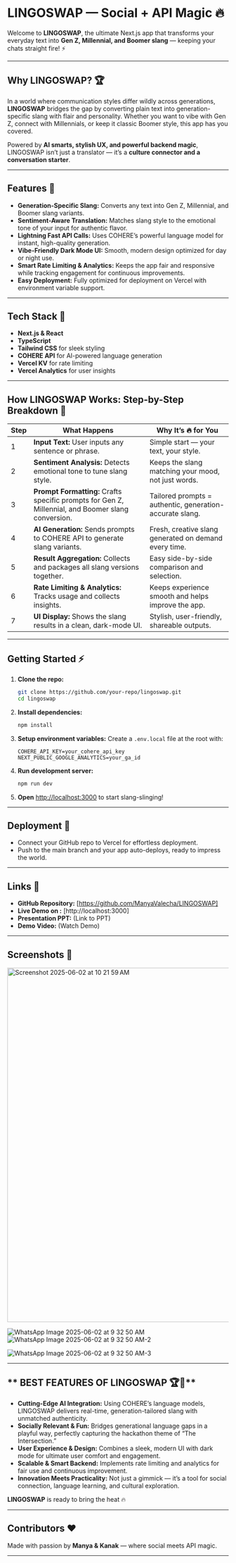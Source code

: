# **LINGOSWAP — Social + API Magic 🔥**

Welcome to **LINGOSWAP**, the ultimate Next.js app that transforms your everyday text into **Gen Z, Millennial, and Boomer slang** — keeping your chats straight fire! ⚡

---

## **Why LINGOSWAP? 🏆**

In a world where communication styles differ wildly across generations, **LINGOSWAP** bridges the gap by converting plain text into generation-specific slang with flair and personality. Whether you want to vibe with Gen Z, connect with Millennials, or keep it classic Boomer style, this app has you covered.

Powered by **AI smarts, stylish UX, and powerful backend magic**, LINGOSWAP isn’t just a translator — it’s a **culture connector and a conversation starter**.

---

## **Features 🚀**

* **Generation-Specific Slang:** Converts any text into Gen Z, Millennial, and Boomer slang variants.
* **Sentiment-Aware Translation:** Matches slang style to the emotional tone of your input for authentic flavor.
* **Lightning Fast API Calls:** Uses COHERE’s powerful language model for instant, high-quality generation.
* **Vibe-Friendly Dark Mode UI:** Smooth, modern design optimized for day or night use.
* **Smart Rate Limiting & Analytics:** Keeps the app fair and responsive while tracking engagement for continuous improvements.
* **Easy Deployment:** Fully optimized for deployment on Vercel with environment variable support.

---

## **Tech Stack 🧰**

* **Next.js & React**
* **TypeScript**
* **Tailwind CSS** for sleek styling
* **COHERE API** for AI-powered language generation
* **Vercel KV** for rate limiting
* **Vercel Analytics** for user insights

---

## **How LINGOSWAP Works: Step-by-Step Breakdown 🚦**

| Step | What Happens                                                                                       | Why It’s 🔥 for You                                      |
| ---- | -------------------------------------------------------------------------------------------------- | -------------------------------------------------------- |
| 1    | **Input Text:** User inputs any sentence or phrase.                                                | Simple start — your text, your style.                    |
| 2    | **Sentiment Analysis:** Detects emotional tone to tune slang style.                                | Keeps the slang matching your mood, not just words.      |
| 3    | **Prompt Formatting:** Crafts specific prompts for Gen Z, Millennial, and Boomer slang conversion. | Tailored prompts = authentic, generation-accurate slang. |
| 4    | **AI Generation:** Sends prompts to COHERE API to generate slang variants.                         | Fresh, creative slang generated on demand every time.    |
| 5    | **Result Aggregation:** Collects and packages all slang versions together.                         | Easy side-by-side comparison and selection.              |
| 6    | **Rate Limiting & Analytics:** Tracks usage and collects insights.                                 | Keeps experience smooth and helps improve the app.       |
| 7    | **UI Display:** Shows the slang results in a clean, dark-mode UI.                                  | Stylish, user-friendly, shareable outputs.               |

---

## **Getting Started ⚡**

1. **Clone the repo:**

   ```bash
   git clone https://github.com/your-repo/lingoswap.git
   cd lingoswap
   ```

2. **Install dependencies:**

   ```bash
   npm install
   ```

3. **Setup environment variables:**
   Create a `.env.local` file at the root with:

   ```
   COHERE_API_KEY=your_cohere_api_key
   NEXT_PUBLIC_GOOGLE_ANALYTICS=your_ga_id
   ```

4. **Run development server:**

   ```bash
   npm run dev
   ```

5. **Open** [http://localhost:3000](http://localhost:3000) to start slang-slinging!

---

## **Deployment 🚀**

* Connect your GitHub repo to Vercel for effortless deployment.
* Push to the main branch and your app auto-deploys, ready to impress the world.

---

## **Links 🔗**

* **GitHub Repository:** [https://github.com/ManyaValecha/LINGOSWAP]
* **Live Demo on :** [http://localhost:3000]
* **Presentation PPT:** (Link to PPT)
* **Demo Video:** (Watch Demo)

---

## **Screenshots 📸**
<img width="805" alt="Screenshot 2025-06-02 at 10 21 59 AM" src="https://github.com/user-attachments/assets/1a2566ad-1923-4c48-8236-6bb9aed2ea7e" />

![WhatsApp Image 2025-06-02 at 9 32 50 AM](https://github.com/user-attachments/assets/a4547418-e2db-45df-8a4e-0f7307488256)
![WhatsApp Image 2025-06-02 at 9 32 50 AM-2](https://github.com/user-attachments/assets/f0879483-fe83-4fbc-bc5e-a9c31a9f6146)

![WhatsApp Image 2025-06-02 at 9 32 50 AM-3](https://github.com/user-attachments/assets/d07955bb-1bbc-49cd-93dd-7c8398e259fc)


---

## ** BEST FEATURES OF LINGOSWAP 🏆🥳**

* **Cutting-Edge AI Integration:** Using COHERE’s language models, LINGOSWAP delivers real-time, generation-tailored slang with unmatched authenticity.
* **Socially Relevant & Fun:** Bridges generational language gaps in a playful way, perfectly capturing the hackathon theme of “The Intersection.”
* **User Experience & Design:** Combines a sleek, modern UI with dark mode for ultimate user comfort and engagement.
* **Scalable & Smart Backend:** Implements rate limiting and analytics for fair use and continuous improvement.
* **Innovation Meets Practicality:** Not just a gimmick — it’s a tool for social connection, language learning, and cultural exploration.

**LINGOSWAP** is ready to bring the heat 🔥

---

## **Contributors ❤️**

Made with passion by **Manya & Kanak** — where social meets API magic.

---

